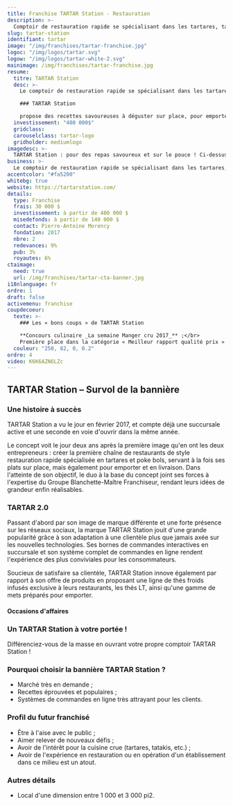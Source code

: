 ```yaml
---
title: Franchise TARTAR Station - Restauration
description: >-
  Comptoir de restauration rapide se spécialisant dans les tartares, tatakis et poke bols. Pour des amateurs de repas santé et sur le pouce.
slug: tartar-station
identifiant: tartar
image: "/img/franchises/tartar-franchise.jpg"
logoc: "/img/logos/tartar.svg"
logow: "/img/logos/tartar-white-2.svg"
mainimage: /img/franchises/tartar-franchise.jpg
resume:
  titre: TARTAR Station
  desc: >-
    Le comptoir de restauration rapide se spécialisant dans les tartares, tatakis et poke bols s’est rapidement taillé une place de choix dans le cœur des amateurs de repas santé et sur le pouce. À l’affût des dernières tendances, 

    ### TARTAR Station 

    propose des recettes savoureuses à déguster sur place, pour emporter ou en livraison ; sans compromis sur la qualité et le goût.   
  investissement: "400 000$"
  gridclass: 
  carouselclass: tartar-logo 
  gridholder: mediumlogo
imagedesc: >-
  TARTAR Station : pour des repas savoureux et sur le pouce ! Ci-dessus : le premier comptoir de la bannière, situé à Ste-foy.
business: >-
  Le comptoir de restauration rapide se spécialisant dans les tartares, tatakis et poke bols s’est rapidement taillé une place de choix dans le cœur des amateurs de repas santé et sur le pouce. À l’affût des dernières tendances, TARTAR Station propose des recettes savoureuses à déguster sur place, pour emporter ou en livraison ; sans compromis sur la qualité et le goût. 
accentcolor: "#fa5200"
whitebg: true
website: https://tartarstation.com/
details:
  type: Franchise
  frais: 30 000 $
  investissement: à partir de 400 000 $ 
  misedefonds: à partir de 140 000 $
  contact: Pierre-Antoine Morency
  fondation: 2017
  nbre: 2
  redevances: 9%
  pub: 3%
  royautes: 6%
ctaimage: 
  need: true
  url: /img/franchises/tartar-cta-banner.jpg
i18nlanguage: fr
ordre: 1
draft: false
activemenu: franchise
coupdecoeur: 
  texte: >-
    ### Les « bons coups » de TARTAR Station

    **Concours culinaire _La semaine Manger cru 2017_** ;</br>
    Première place dans la catégorie « Meilleur rapport qualité prix » pour le poke bol « Mini Pokebol Hawaïen au tartare double saumon & yogourt »
  couleur: "250, 82, 0, 0.2"
ordre: 4
video: K6K6AZN6LZc
---
```

## TARTAR Station – Survol de la bannière

### Une histoire à succès

TARTAR Station a vu le jour en février 2017, et compte déjà une succursale active et une seconde en voie d'ouvrir dans la même année. 

Le concept voit le jour deux ans après la première image qu'en ont les deux entrepreneurs : créer la première chaîne de restaurants de style restauration rapide spécialisée en tartares et poke bols, servant à la fois ses plats sur place, mais également pour emporter et en livraison. Dans l'atteinte de son objectif, le duo à la base du concept joint ses forces à l'expertise du Groupe Blanchette-Maître Franchiseur, rendant leurs idées de grandeur enfin réalisables.  

### TARTAR 2.0

Passant d'abord par son image de marque différente et une forte présence sur les réseaux sociaux, la marque TARTAR Station jouit d'une grande popularité grâce à son adaptation à une clientèle plus que jamais axée sur les nouvelles technologies. Ses bornes de commandes interactives en succursale et son système complet de commandes en ligne rendent l'expérience des plus conviviales pour les consommateurs. 

Soucieux de satisfaire sa clientèle, TARTAR Station innove également par rapport à son offre de produits en proposant une ligne de thés froids infusés exclusive à leurs restaurants, les thés LT, ainsi qu'une gamme de mets préparés pour emporter.


#### Occasions d'affaires

### Un TARTAR Station à votre portée !

Différenciez-vous de la masse en ouvrant votre propre comptoir TARTAR Station ! 

### Pourquoi choisir la bannière TARTAR Station ? 

- Marché très en demande ;
- Recettes éprouvées et populaires ; 
- Systèmes de commandes en ligne très attrayant pour les clients.


### Profil du futur franchisé

- Être à l'aise avec le public ; 
- Aimer relever de nouveaux défis ;
- Avoir de l'intérêt pour la cuisine crue (tartares, tatakis, etc.) ;
- Avoir de l'expérience en restauration ou en opération d'un établissement dans ce milieu est un atout.

### Autres détails

- Local d'une dimension entre 1 000 et 3 000 pi2.



